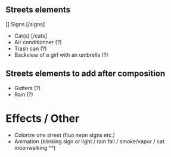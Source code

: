 ## Streets elements
 [] Signs [/signs]
 - Cat(s) [/cats]
 - Air conditionner (?)
 - Trash can (?)
 - Backview of a girl with an umbrella (?)

## Streets elements to add after composition
 - Gutters (?)
 - Rain (?)

# Effects / Other
 - Colorize one street (fluo neon signs etc.)
 - Animation (blinking sign or light / rain fall / smoke/vapor / cat moonwalking ^^)
